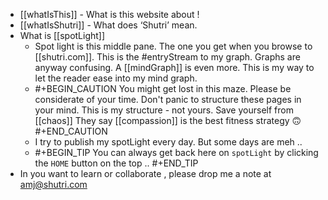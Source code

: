 - [[whatIsThis]]  - What is this website about !
- [[whatIsShutri]]  - What does ‘Shutri’ mean.
- What is [[spotLight]]
	- Spot light is this middle pane.  The one you get when you browse to [[shutri.com]]. This is the #entryStream to my graph. Graphs are anyway confusing. A [[mindGraph]] is even more. This is my way to let the reader ease into my mind graph.
	- #+BEGIN_CAUTION
	  You might get lost in this maze.  Please be considerate of your time. 
	  Don't panic to structure these pages in your mind. This is my structure - not yours. Save yourself from [[chaos]]
	  They say [[compassion]] is the best fitness strategy 🙃
	  #+END_CAUTION
	- I try to publish my spotLight every day. But some days are meh ..
	- #+BEGIN_TIP
	  You can always get back here on `spotLight` by clicking the `HOME` button on the top ..
	  #+END_TIP
- In you want to learn or collaborate , please drop me a note at amj@shutri.com